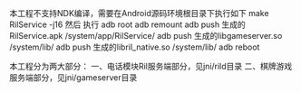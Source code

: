 本工程不支持NDK编译，需要在Android源码环境根目录下执行如下
   make RilService -j16
然后 执行
  adb root
  adb remount
  adb push 生成的RilService.apk                 /system/app/RilService/
  adb push 生成的libgameserver.so               /system/lib/
  adb push 生成的libril_native.so               /system/lib/
  adb reboot

本工程分为两大部分：
  一、电话模块Ril服务端部分，见jni/rild目录
  二、棋牌游戏服务端部分，见jni/gameserver目录

   
